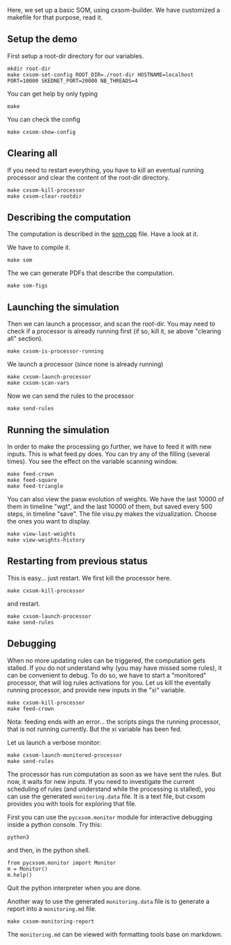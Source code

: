 
Here, we set up a basic SOM, using cxsom-builder. We have customized a
makefile for that purpose, read it.


## Setup the demo

First setup a root-dir directory for our variables.

```
mkdir root-dir
make cxsom-set-config ROOT_DIR=./root-dir HOSTNAME=localhost PORT=10000 SKEDNET_PORT=20000 NB_THREADS=4
```

You can get help by only typing

```
make
```

You can check the config

```
make cxsom-show-config
```


## Clearing all

If you need to restart everything, you have to kill an eventual
running processor and clear the content of the root-dir directory.

```
make cxsom-kill-processor
make cxsom-clear-rootdir
```

## Describing the computation

The computation is described in the [som.cpp](som.cpp) file. Have a look at it.

We have to compile it.

```
make som
```

The we can generate PDFs that describe the computation.

```
make som-figs
```

## Launching the simulation

Then we can launch a processor, and scan the root-dir. You may need to
check if a processor is already running first (if so, kill it, se
above "clearing all" section).


```
make cxsom-is-processor-running 
```

We launch a processor (since none is already running)

```
make cxsom-launch-processor
make cxsom-scan-vars
```

Now we can send the rules to the processor

```
make send-rules
```

## Running the simulation

In order to make the processiing go further, we have to feed it with
new inputs. This is what feed.py does. You can try any of the filling
(several times). You see the effect on the variable scanning window.

```
make feed-crown
make feed-square
make feed-triangle
```

You can also view the pasw evolution of weights. We have the last
10000 of them in timeline "wgt", and the last 10000 of them, but saved
every 500 steps, in timeline "save". The file visu.py makes the
vizualization. Choose the ones you want to display.

```
make view-last-weights
make view-weights-history
```

## Restarting from previous status

This is easy... just restart. We first kill the processor here.

```
make cxsom-kill-processor 
```

and restart.

```
make cxsom-launch-processor
make send-rules
```

## Debugging

When no more updating rules can be triggered, the computation gets
stalled. If you do not understand why (you may have missed some
rules), it can be convenient to debug. To do so, we have to start a
"monitored" processor, that will log rules activations for you. Let us
kill the eventally running processor, and provide new inputs in the
"xi" variable.

```
make cxsom-kill-processor
make feed-crown
```

Nota: feeding ends with an error... the scripts pings the running
processor, that is not running currently. But the xi variable has been
fed.

Let us launch a verbose monitor:

```
make cxsom-launch-monitored-processor 
make send-rules
```

The processor has run computation as soon as we have sent the
rules. But now, it waits for new inputs. If you need to investigate
the current scheduling of rules (and understand while the processing
is stalled), you can use the generated `monitoring.data` file. It is a
text file, but cxsom provides you with tools for exploring that file.

First you can use the `pycxsom.monitor` module for interactive
debugging inside a python console. Try this:

```
python3
```

and then, in the python shell.

```
from pycxsom.monitor import Monitor
m = Monitor()
m.help()
```

Quit the python interpreter when you are done.

Another way to use the generated `monitoring.data` file is to generate a report into a `monitoring.md` file.

```
make cxsom-monitoring-report 
```

The `monitoring.md` can be viewed with formatting tools base on markdown.







